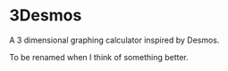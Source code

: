 # 3Desmos
A 3 dimensional graphing calculator inspired by Desmos.

To be renamed when I think of something better.
